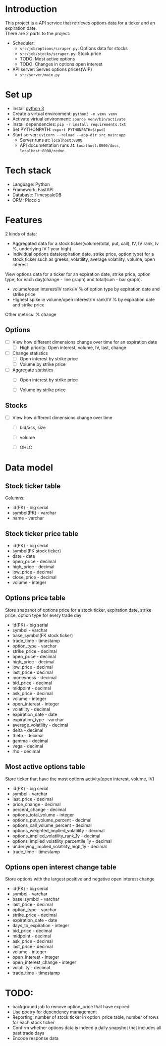 # Introduction
This project is a API service that retrieves options data for a ticker and an expiration date.  
There are 2 parts to the project:
* Scheduler:
  * `src/job/options/scraper.py`: Options data for stocks
  * `src/job/stocks/scraper.py`: Stock price
  * TODO: Most active options
  * TODO: Changes in options open interest
* API server: Serves options prices(WIP)
  * `src/server/main.py`

# Set up
* Install [python 3](https://www.python.org/downloads/)
* Create a virtual environment: `python3 -m venv venv`
* Activate virtual environment: `source venv/bin/activate`
* Install dependencies: `pip -r install requirements.txt`
* Set PYTHONPATH: `export PYTHONPATH=$(pwd)`
* Start server: `uvicorn --reload --app-dir src main:app`
  * Server runs at: `localhost:8000`
  * API documentation runs at: `localhost:8000/docs`, `localhost:8000/redoc`.

# Tech stack
* Language: Python
* Framework: FastAPI
* Database: TimescaleDB
* ORM: Piccolo

# Features
2 kinds of data:
- Aggregated data for a stock ticker(volume(total, put, call), IV, IV rank, Iv %, underlying IV 1 year high)
- Individual options data(expiration date, strike price, option type) for a stock ticker such as greeks, volatility, average volatility, volume, open interest

View options data for a ticker for an expiration date, strike price, option type, for each day(change - line graph) and total(sum - bar graph).
* volume/open interest/IV rank/IV % of option type by expiration date and strike price 
* Highest spike in volume/open interest/IV rank/IV % by expiration date and strike price

Other metrics: % change

## Options
- [ ] View how different dimensions change over time for an expiration date
  - [ ] High priority: Open interest, volume, IV, last, change
- [ ] Change statistics
  - [ ] Open interest by strike price
  - [ ] Volume by strike price
- [ ] Aggregate statistics
  - [ ] Open interest by strike price
  - [ ] Volume by strike price


## Stocks
- [ ] View how different dimensions change over time
  - [ ] bid/ask, size
  - [ ] volume
  - [ ] OHLC


# Data model
## Stock ticker table
Columns:
* id(PK) - big serial
* symbol(PK) - varchar
* name - varchar

## Stock ticker price table
* id(PK) - big serial
* symbol(FK stock ticker)
* date - date
* open_price - decimal
* high_price - decimal
* low_price - decimal
* close_price - decimal
* volume - integer

## Options price table
Store snapshot of options price for a stock ticker, expiration date, strike price, option type for every trade day
* id(PK) - big serial
* symbol - varchar
* base_symbol(FK stock ticker)
* trade_time - timestamp
* option_type - varchar
* strike_price - decimal
* open_price - decimal
* high_price - decimal
* low_price - decimal
* last_price - decimal
* moneyness - decimal
* bid_price - decimal
* midpoint - decimal
* ask_price - decimal
* volume - integer
* open_interest - integer
* volatility - decimal
* expiration_date - date
* expiration_type - varchar
* average_volatility - decimal
* delta - decimal
* theta - decimal
* gamma - decimal
* vega - decimal
* rho - decimal

## Most active options table
Store ticker that have the most options activity(open interest, volume, IV)
* id(PK) - big serial
* symbol - varchar
* last_price - decimal
* price_change - decimal
* percent_change - decimal
* options_total_volume - integer
* options_put_volume_percent - decimal
* options_call_volume_percent - decimal
* options_weighted_implied_volatility - decimal
* options_implied_volatility_rank_1y - decimal
* options_implied_volatility_percentile_1y - decimal
* underlying_implied_volatility_high_1y - decimal
* trade_time - timestamp

## Options open interest change table
Store options with the largest positive and negative open interest change
* id(PK) - big serial
* symbol - varchar
* base_symbol - varchar
* last_price - decimal
* option_type - varchar
* strike_price - decimal
* expiration_date - date
* days_to_expiration - integer
* bid_price - decimal
* midpoint - decimal
* ask_price - decimal
* last_price - decimal
* volume - integer
* open_interest - integer
* open_interest_change - integer
* volatility - decimal
* trade_time - timestamp

# TODO:
* background job to remove option_price that have expired
* Use poetry for dependency management
* Reporting: number of stock ticker in option_price table, number of rows for each stock ticker
* Confirm whether options data is indeed a daily snapshot that includes all past trade days
* Encode response data
